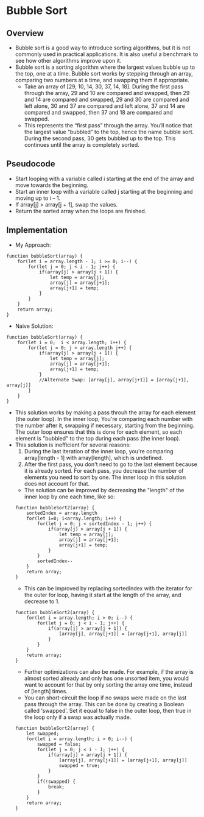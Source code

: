 # Bubble Sort

## Overview
- Bubble sort is a good way to introduce sorting algorithms, but it is not commonly used in practical applications. It is also useful a benchmark to see how other algorithms improve upon it.
- Bubble sort is a sorting algorithm where the largest values bubble up to the top, one at a time. Bubble sort works by stepping through an array, comparing two numbers at a time, and swapping them if appropriate.
    - Take an array of [29, 10, 14, 30, 37, 14, 18]. During the first pass through the array, 29 and 10 are compared and swapped, then 29 and 14 are compared and swapped, 29 and 30 are compared and left alone, 30 and 37 are compared and left alone, 37 and 14 are compared and swapped, then 37 and 18 are compared and swapped.
    - This represents the “first pass” through the array. You’ll notice that the largest value “bubbled” to the top, hence the name bubble sort. During the second pass, 30 gets bubbled up to the top. This continues until the array is completely sorted.
## Pseudocode
- Start looping with a variable called i starting at the end of the array and move towards the beginning.
- Start an inner loop with a variable called j starting at the beginning and moving up to i – 1.
- If array[j] > array[j + 1], swap the values.
- Return the sorted array when the loops are finished.
## Implementation
- My Approach:
```
function bubbleSort(array) {
    for(let i = array.length - 1; i >= 0; i--) {
        for(let j = 0; j < i - 1; j++) {
            if(array[j] > array[j + 1]) {
                let temp = array[j];
                array[j] = array[j+1];
                array[j+1] = temp;
            }
        }
    }
    return array;
}
```
- Naive Solution:
```
function bubbleSort(array) {
    for(let i = 0;  i < array.length; i++) {
        for(let j = 0; j < array.length j++) {
            if(array[j] > array[j + 1]) {
                let temp = array[j];
                array[j] = array[j+1];
                array[j+1] = temp;
            }
            //Alternate Swap: [array[j], array[j+1]] = [array[j+1], array[j]]
        }
    }
}
```
- This solution works by making a pass throuh the array for each element (the outer loop). In the inner loop, You're comparing each number with the number after it, swapping if necessary, starting from the beginning. The outer loop ensures that this is done for each element, so each element is "bubbled" to the top during each pass (the inner loop).
- This solution is inefficient for several reasons:
    1. During the last iteration of the inner loop, you're comparing array[length - 1] with array[length], which is undefined.
    2. After the first pass, you don't need to go to the last element because it is already sorted. For each pass, you decrease the number of elements you need to sort by one. The inner loop in this solution does not account for that.
    - The solution can be improved by decreasing the "length" of the inner loop by one each time, like so:
    ```
    function bubbleSort2(array) {
        sortedIndex = array.length
        for(let i=0; i<array.length; i++) {
            for(let j = 0; j < sortedIndex - 1; j++) {
                if(array[j] > array[j + 1]) {
                    let temp = array[j];
                    array[j] = array[j+1];
                    array[j+1] = temp;
                }
            }
            sortedIndex--
        }
        return array;
    }
    ```
    - This can be improved by replacing sortedIndex with the iterator for the outer for loop, having it start at the length of the array, and decrease to 1.
    ```
    function bubbleSort2(array) {
        for(let i = array.length; i > 0; i--) {
            for(let j = 0; j < i - 1; j++) {
                if(array[j] > array[j + 1]) {
                    [array[j], array[j+1]] = [array[j+1], array[j]]
                }
            }
        }
        return array;
    }
    ```
    - Further optimizations can also be made. For example, if the array is almost sorted already and only has one unsorted item, you would want to account for that by only sorting the array one time, instead of [length] times.
    - You can short-circuit the loop if no swaps were made on the last pass through the array. This can be done by creating a Boolean called ‘swapped’. Set it equal to false in the outer loop, then true in the loop only if a swap was actually made.
    ```
    function bubbleSort2(array) {
        let swapped;
        for(let i = array.length; i > 0; i--) {
            swapped = false;
            for(let j = 0; j < i - 1; j++) {
                if(array[j] > array[j + 1]) {
                    [array[j], array[j+1]] = [array[j+1], array[j]]
                    swapped = true;
                }
            }
            if(!swapped) {
                break;
            }
        }
        return array;
    }
    ```
